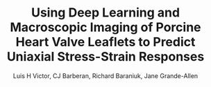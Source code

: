 ---
paperId: 12
author: Luis H Victor, CJ Barberan, Richard Baraniuk, Jane Grande-Allen
publicationauthor: Victor, L. H. et al.
title: Using Deep Learning and Macroscopic Imaging of Porcine Heart Valve Leaflets to Predict Uniaxial Stress-Strain Responses
pdf: 12_CameraReady.pdf
poster: 12_CameraReady_poster.pdf
alt: --
type: Poster
topic: 
subtopic: 
link: https://doi.org/10.52591/lxai2022112812
conference: neurips
year: 2022
tags: neurips-2022-np
location: New Orleans, USA
---